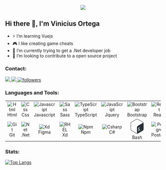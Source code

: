 <p align="center">
  <a href="https://git.io/typing-svg">
     <img src="https://readme-typing-svg.herokuapp.com?size=27&center=true&lines=Welcome+to+my+Profile;Full-stack+developer;Always+Learning">
  </a>
</p>

## Hi there :wave:, I'm Vinicius Ortega
- ⚡ I’m learning Vuejs
- :video_game: I like creating game cheats
- :briefcase: I’m currently trying to get a .Net developer job
- 👯 I’m looking to contribute to a open source project

### Contact:
  <a title="Visit my profile" href="https://www.linkedin.com/in/vinicius-ortega">
    <img src="https://img.shields.io/badge/LinkedIn-0077B5?style=for-the-badge&logo=linkedin&logoColor=white">
  </a>
  <a title="Contact me" href="mailto: viniciuscodc@gmail.com"> 
    <img src="https://img.shields.io/badge/Gmail-D14836?style=for-the-badge&logo=gmail&logoColor=white">
  </a>
  <a href="https://github.com/viniciuscodc">
    <img alt="followers" title="Follow me on Github" src="https://img.shields.io/github/followers/viniciuscodc?color=236ad3&labelColor=1155ba&style=for-the-badge&logo=github&label=Follow"/></a>

### Languages and Tools:

<table>
  <tr>
    <td align="center" width="96">
      <a>
        <img src="https://cdn.jsdelivr.net/gh/devicons/devicon/icons/html5/html5-original.svg" width="48" height="48" alt="Html" />
      </a>
      <br>Html
    </td>
    <td align="center" width="96">
      <a>
        <img src="https://cdn.jsdelivr.net/gh/devicons/devicon/icons/css3/css3-original.svg" width="48" height="48" alt="Css" />
      </a>
      <br>Css
    </td>
    <td align="center" width="96">
      <a>
        <img src="https://cdn.jsdelivr.net/gh/devicons/devicon/icons/javascript/javascript-original.svg" width="48" height="48" alt="Javascript" />
      </a>
      <br>Javascript
    </td>
    <td align="center" width="96">
      <a>
        <img src="https://cdn.jsdelivr.net/gh/devicons/devicon/icons/sass/sass-original.svg" width="48" height="48" alt="Sass" />
      </a>
      <br>Sass
    </td>
    <td align="center" width="96">
      <a>
        <img src="https://cdn.jsdelivr.net/gh/devicons/devicon/icons/typescript/typescript-original.svg" width="48" height="48" alt="TypeScript" />
      </a>
      <br>TypeScript
    </td>
    <td align="center" width="96">
      <a>
        <img src="https://cdn.jsdelivr.net/gh/devicons/devicon/icons/jquery/jquery-original.svg" width="48" height="48" alt="JavaScript" />
      </a>
      <br>Jquery
    </td>
    <td align="center" width="96">
      <a>
        <img src="https://cdn.jsdelivr.net/gh/devicons/devicon/icons/bootstrap/bootstrap-plain.svg" width="48" height="48" alt="Bootstrap" />
      </a>
      <br>Bootstrap
    </td>
    <td align="center" width="96">
      <a>
        <img src="https://cdn.jsdelivr.net/gh/devicons/devicon/icons/react/react-original.svg" width="48" height="48" alt="React" />
      </a>
      <br>React
    </td>
  </tr>
  <tr>
    <td align="center" width="96"> 
      <a>
        <img src="https://cdn.jsdelivr.net/gh/devicons/devicon/icons/git/git-original.svg" width="48" height="48" alt="Git" />
      </a>
      <br>Git
    </td>
    <td align="center" width="96">
      <a>
        <img src="https://cdn.jsdelivr.net/gh/devicons/devicon/icons/dot-net/dot-net-plain.svg" width="48" height="48" alt="Net" />
      </a>
      <br>.Net
    </td>
    <td align="center"  width="96">
      <a>
        <img src="https://cdn.jsdelivr.net/gh/devicons/devicon/icons/figma/figma-original.svg" width="48" height="48" alt="Xd" />
      </a>
      <br>Figma
    </td>
    <td align="center"  width="96">
      <a>
        <img src="https://cdn.jsdelivr.net/gh/devicons/devicon/icons/xd/xd-plain.svg" width="48" height="48" alt="RHEL" />
      </a>
      <br>Xd
    </td>
    <td align="center" width="96">
      <a>
        <img src="https://cdn.jsdelivr.net/gh/devicons/devicon/icons/npm/npm-original-wordmark.svg" width="48" height="48" alt="Npm" />
      </a>
      <br>Npm
    </td>
    <td align="center"  width="96">
      <a>
        <img src="https://cdn.jsdelivr.net/gh/devicons/devicon/icons/csharp/csharp-original.svg" width="48" height="48" alt="Csharp" />
      </a>
      <br>C#
    </td>
    <td align="center" width="96">
      <a>
        <img src="./Icons/48x48.svg" width="48" height="48" alt="Bash" />
      </a>
      <br>Bash
    </td>
    <td align="center" width="96">
      <a>
        <img src="https://cdn.jsdelivr.net/gh/devicons/devicon/icons/postgresql/postgresql-original.svg" width="48" height="48" alt="Postgre" />
      </a>
      <br>Postgre
    </td>
  </tr>
</table>

### Stats:
[![Top Langs](https://github-readme-stats.vercel.app/api/top-langs/?username=viniciuscodc&layout=compact)](https://github.com/viniciuscodc/github-readme-stats)





